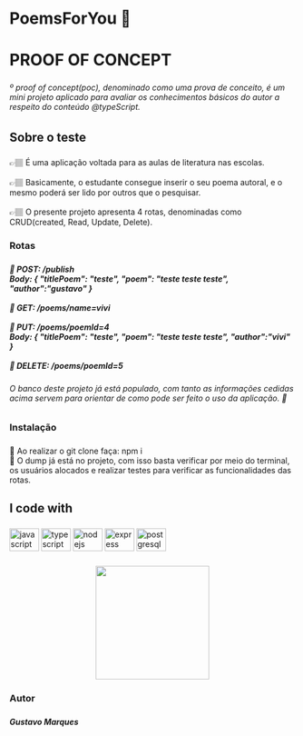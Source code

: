 <h1 align="left">PoemsForYou 🥀</h1>

###

<h1 align="left">PROOF OF CONCEPT</h1>

###

<h6 align="left">º proof of concept(poc), denominado como uma prova de conceito, é um mini projeto aplicado para avaliar os conhecimentos básicos do autor a respeito do conteúdo @typeScript.</h6>

###

<h2 align="left">Sobre o teste</h2>

###

<p align="left">👉🏽 É uma aplicação voltada para as aulas de literatura nas escolas.<br><br>👉🏽 Basicamente, o estudante consegue inserir o seu poema autoral, e o mesmo poderá ser lido por outros que o pesquisar.<br><br>👉🏽 O presente projeto apresenta 4 rotas, denominadas como CRUD(created, Read, Update, Delete).</p>

###

<h3 align="left">Rotas</h3>

###

<h5 align="left">🔗 POST: /publish<br>Body: { "titlePoem": "teste", "poem": "teste teste teste", "author":"gustavo" }<br><br>🔗 GET: /poems/name=vivi<br><br>🔗 PUT: /poems/poemId=4<br>Body: { "titlePoem": "teste", "poem": "teste teste teste", "author":"vivi" }<br><br>🔗 DELETE: /poems/poemId=5</h5>

###

<h6 align="left">O banco deste projeto já está populado, com tanto as informações cedidas acima servem para orientar de como pode ser feito o uso da aplicação. 📌</h6>

###

<h3 align="left">Instalação</h3>

###

<p align="left">📌 Ao realizar o git clone faça: npm i<br>📌 O dump já está no projeto, com isso basta verificar por meio do terminal, os usuários alocados e realizar testes para verificar as funcionalidades das rotas.</p>

###

<h2 align="left">I code with</h2>

###

<div align="left">
  <img src="https://cdn.jsdelivr.net/gh/devicons/devicon/icons/javascript/javascript-original.svg" height="40" width="52" alt="javascript logo"  />
  <img src="https://cdn.jsdelivr.net/gh/devicons/devicon/icons/typescript/typescript-original.svg" height="40" width="52" alt="typescript logo"  />
  <img src="https://cdn.jsdelivr.net/gh/devicons/devicon/icons/nodejs/nodejs-original.svg" height="40" width="52" alt="nodejs logo"  />
  <img src="https://cdn.jsdelivr.net/gh/devicons/devicon/icons/express/express-original.svg" height="40" width="52" alt="express logo"  />
  <img src="https://cdn.jsdelivr.net/gh/devicons/devicon/icons/postgresql/postgresql-original.svg" height="40" width="52" alt="postgresql logo"  />
</div>

###

<div align="left">
</div>

###

<p align="left"></p>

###

<div align="center">
  <img height="200" src="https://cdn.dicionariopopular.com/imagens/cachorro-piscando.gif?auto_optimize=low"  />
</div>

###

<h3 align="left">Autor</h3>

###

<h5 align="left">Gustavo Marques</h5>

###
